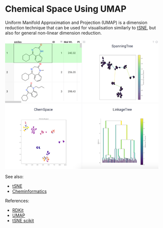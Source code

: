 <!-- TITLE: Chemical Space Using UMAP -->
<!-- SUBTITLE: -->

# Chemical Space Using UMAP

Uniform Manifold Approximation and Projection (UMAP) is a dimension reduction technique that can be 
used for visualisation similarly to [tSNE](https://scikit-learn.org/stable/modules/generated/sklearn.manifold.TSNE.html), 
but also for general non-linear dimension reduction. 

![Chemical Space Using UMAP](../../../uploads/chem/umap.png "Chemical Space Using UMAP")

See also:

* [tSNE](tsne.md)
* [Cheminformatics](../cheminformatics.md)

References:

* [RDKit](https://www.rdkit.org)
* [UMAP](https://umap-learn.readthedocs.io/en/latest/)
* [tSNE scikit](https://scikit-learn.org/stable/modules/generated/sklearn.manifold.TSNE.html)
